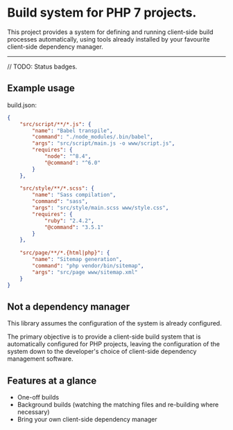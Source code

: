 Build system for PHP 7 projects.
================================

This project provides a system for defining and running client-side build processes automatically, using tools already installed by your favourite client-side dependency manager.

***

// TODO: Status badges.

Example usage
-------------

build.json:

```json
{
	"src/script/**/*.js": {
		"name": "Babel transpile",
		"command": "./node_modules/.bin/babel",
		"args": "src/script/main.js -o www/script.js",
		"requires": {
			"node": "^8.4",
			"@command": "^6.0"
		}
	},
	
	"src/style/**/*.scss": {
		"name": "Sass compilation",
		"command": "sass",
		"args": "src/style/main.scss www/style.css",
		"requires": {
			"ruby": "2.4.2",
			"@command": "3.5.1"
		}
	},
	
	"src/page/**/*.{html|php}": {
		"name": "Sitemap generation",
		"command": "php vendor/bin/sitemap",
		"args": "src/page www/sitemap.xml"
	}
}
```

Not a dependency manager
------------------------

This library assumes the configuration of the system is already configured.

The primary objective is to provide a client-side build system that is automatically configured for PHP projects, leaving the configuration of the system down to the developer's choice of client-side dependency management software.

Features at a glance
--------------------

+ One-off builds
+ Background builds (watching the matching files and re-building where necessary)
+ Bring your own client-side dependency manager
